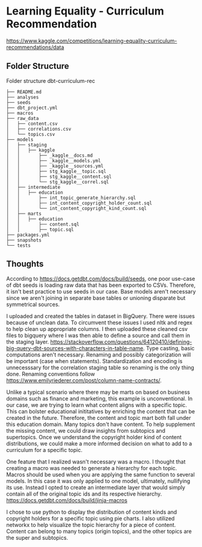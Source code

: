 # Learning Equality - Curriculum Recommendation
https://www.kaggle.com/competitions/learning-equality-curriculum-recommendations/data

## Folder Structure
Folder structure 
dbt-curriculum-rec
```
├── README.md
├── analyses
├── seeds
├── dbt_project.yml
├── macros
├── raw_data
│   ├── content.csv 
│   ├── correlations.csv 
│   └── topics.csv 
├── models
│   ├── staging
│   │   ├── kaggle
│   │       ├── _kaggle__docs.md
│   │       ├── _kaggle__models.yml
│   │       ├── _kaggle__sources.yml
│   │       ├── stg_kaggle__topic.sql
│   │       ├── stg_kaggle__content.sql
│   │       └── stg_kaggle__correl.sql
│   ├── intermediate 
│   │   ├── education 
│   │       ├── int_topic_generate_hierarchy.sql 
│   │       ├── int_content_copyright_holder_count.sql
│   │       └── int_content_copyright_kind_count.sql
│   ├── marts
│   │   ├── education 
│   │       ├── content.sql 
│   │       ├── topic.sql 
├── packages.yml
├── snapshots
└── tests
```


## Thoughts 
According to https://docs.getdbt.com/docs/build/seeds, one poor use-case of dbt seeds is loading raw data that has been exported to CSVs. Therefore, it isn't best practice to use seeds in our case. Base models aren't necessary since we aren't joining in separate base tables or unioning disparate but symmetrical sources. 

I uploaded and created the tables in dataset in BigQuery. There were issues because of unclean data. To circumvent these issues I used nltk and regex to help clean up appropriate columns. I then uploaded these cleaned csv files to bigquery where I was then able to define a source and call them in the staging layer. https://stackoverflow.com/questions/64120410/defining-big-query-dbt-sources-with-characters-in-table-name. Type casting, basic computations aren't necessary. Renaming and possibly categorization will be important (case when statements). Standardization and encoding is unnecesssary for the correlation staging table so renaming is the only thing done. Renaming conventions follow https://www.emilyriederer.com/post/column-name-contracts/. 

Unlike a typical scenario where there may be marts on based on business domains such as finance and marketing, this example is unconventional. In our case, we are trying to learn what content aligns with a specific topic. This can bolster educational inititatives by enriching the content that can be created in the future. 
Therefore, the content and topic mart both fall under this education domain. Many topics don't have content. To help supplement the missing content, we could draw insights from subtopics and supertopics. Once we understand the copyright holder kind of content distributions, we could make a more informed decision on what to add to a curriculum for a specific topic. 

One feature that I realized wasn't necessary was a macro. I thought that creating a macro was needed to generate a hierarchy for each topic. Macros should be used when you are applying the same function to several models. In this case it was only applied to one model, ultimately, nullifying its use. Instead I opted to create an intermediate layer that would simply contain all of the original topic ids and its respective hierarchy. https://docs.getdbt.com/docs/build/jinja-macros

I chose to use python to display the distribution of content kinds and copyright holders for a specific topic using pie charts. I also utilized networkx to help visualize the topic hierarchy for a piece of content. Content can belong to many topics (origin topics), and the other topics are the super and subtopics. 







